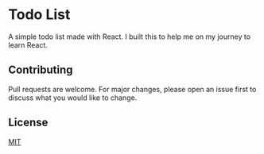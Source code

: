 # Todo List

A simple todo list made with React. I built this to help me on my journey to learn React.

## Contributing

Pull requests are welcome. For major changes, please open an issue first to discuss what you would like to change.

## License

[MIT](https://choosealicense.com/licenses/mit/)
